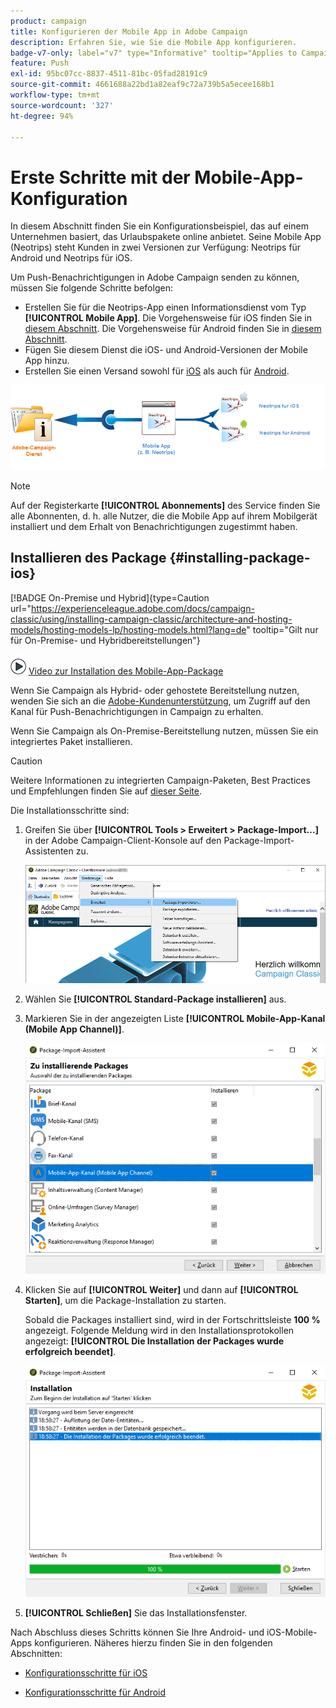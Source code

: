 ```yaml
---
product: campaign
title: Konfigurieren der Mobile App in Adobe Campaign
description: Erfahren Sie, wie Sie die Mobile App konfigurieren.
badge-v7-only: label="v7" type="Informative" tooltip="Applies to Campaign Classic v7 only"
feature: Push
exl-id: 95bc07cc-8837-4511-81bc-05fad28191c9
source-git-commit: 4661688a22bd1a82eaf9c72a739b5a5ecee168b1
workflow-type: tm+mt
source-wordcount: '327'
ht-degree: 94%

---
```


# Erste Schritte mit der Mobile-App-Konfiguration



In diesem Abschnitt finden Sie ein Konfigurationsbeispiel, das auf einem Unternehmen basiert, das Urlaubspakete online anbietet. Seine Mobile App (Neotrips) steht Kunden in zwei Versionen zur Verfügung: Neotrips für Android und Neotrips für iOS.

Um Push-Benachrichtigungen in Adobe Campaign senden zu können, müssen Sie folgende Schritte befolgen:

* Erstellen Sie für die Neotrips-App einen Informationsdienst vom Typ **[!UICONTROL Mobile App]**. Die Vorgehensweise für iOS finden Sie in [diesem Abschnitt](configuring-the-mobile-application.md#configuring-ios-service). Die Vorgehensweise für Android finden Sie in [diesem Abschnitt](configuring-the-mobile-application-android.md#configuring-android-service).
* Fügen Sie diesem Dienst die iOS- und Android-Versionen der Mobile App hinzu.
* Erstellen Sie einen Versand sowohl für [iOS](create-notifications-ios.md) als auch für [Android](create-notifications-android.md).

![](assets/nmac_service_diagram.png)

>[!NOTE]
>
>Auf der Registerkarte **[!UICONTROL Abonnements]** des Service finden Sie alle Abonnenten, d. h. alle Nutzer, die die Mobile App auf ihrem Mobilgerät installiert und dem Erhalt von Benachrichtigungen zugestimmt haben.

## Installieren des Package {#installing-package-ios}

[!BADGE On-Premise und Hybrid]{type=Caution url="https://experienceleague.adobe.com/docs/campaign-classic/using/installing-campaign-classic/architecture-and-hosting-models/hosting-models-lp/hosting-models.html?lang=de" tooltip="Gilt nur für On-Premise- und Hybridbereitstellungen"}

![](assets/do-not-localize/how-to-video.png) [Video zur Installation des Mobile-App-Package ](https://experienceleague.adobe.com/docs/campaign-classic-learn/tutorials/sending-messages/push-channel/installing-the-mobile-app-channel.html#sending-messages)

Wenn Sie Campaign als Hybrid- oder gehostete Bereitstellung nutzen, wenden Sie sich an die [Adobe-Kundenunterstützung](https://helpx.adobe.com/de/enterprise/admin-guide.html/enterprise/using/support-for-experience-cloud.ug.html), um Zugriff auf den Kanal für Push-Benachrichtigungen in Campaign zu erhalten.

Wenn Sie Campaign als On-Premise-Bereitstellung nutzen, müssen Sie ein integriertes Paket installieren.

>[!CAUTION]
>
>Weitere Informationen zu integrierten Campaign-Paketen, Best Practices und Empfehlungen finden Sie auf [dieser Seite](../../installation/using/installing-campaign-standard-packages.md).

Die Installationsschritte sind:

1. Greifen Sie über **[!UICONTROL Tools > Erweitert > Package-Import...]** in der Adobe Campaign-Client-Konsole auf den Package-Import-Assistenten zu.

   ![](assets/package_ios.png)

1. Wählen Sie **[!UICONTROL Standard-Package installieren]** aus.

1. Markieren Sie in der angezeigten Liste **[!UICONTROL Mobile-App-Kanal (Mobile App Channel)]**.

   ![](assets/package_ios_2.png)

1. Klicken Sie auf **[!UICONTROL Weiter]** und dann auf **[!UICONTROL Starten]**, um die Package-Installation zu starten.

   Sobald die Packages installiert sind, wird in der Fortschrittsleiste **100 %** angezeigt. Folgende Meldung wird in den Installationsprotokollen angezeigt: **[!UICONTROL Die Installation der Packages wurde erfolgreich beendet]**.

   ![](assets/package_ios_3.png)

1. **[!UICONTROL Schließen]** Sie das Installationsfenster.

Nach Abschluss dieses Schritts können Sie Ihre Android- und iOS-Mobile-Apps konfigurieren.
Näheres hierzu finden Sie in den folgenden Abschnitten:

* [Konfigurationsschritte für iOS](configuring-the-mobile-application.md)

* [Konfigurationsschritte für Android](configuring-the-mobile-application-android.md)
